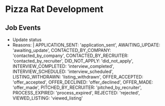 # Pizza Rat Development

## Job Events

- Update status
- Reasons: |
    APPLICATION_SENT:       'application_sent',
    AWAITING_UPDATE:        'awaiting_update',
    CONTACTED_BY_COMPANY:   'contacted_by_company',
    CONTACTED_BY_RECRUITER: 'contacted_by_recruiter',
    DID_NOT_APPLY:          'did_not_apply',
    INTERVIEW_COMPLETED:    'interview_completed',
    INTERVIEW_SCHEDULED:    'interview_scheduled',
    LISTING_WITHDRAWN:      'listing_withdrawn',
    OFFER_ACCEPTED:         'offer_accepted',
    OFFER_DECLINED:         'offer_declined',
    OFFER_MADE:             'offer_made',
    PITCHED_BY_RECRUITER:   'pitched_by_recruiter',
    PROCESS_EXPIRED:        'process_expired',
    REJECTED:               'rejected',
    VIEWED_LISTING:         'viewed_listing'
